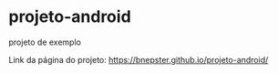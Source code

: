 # projeto-android
projeto de exemplo

Link da página do projeto:
https://bnepster.github.io/projeto-android/

